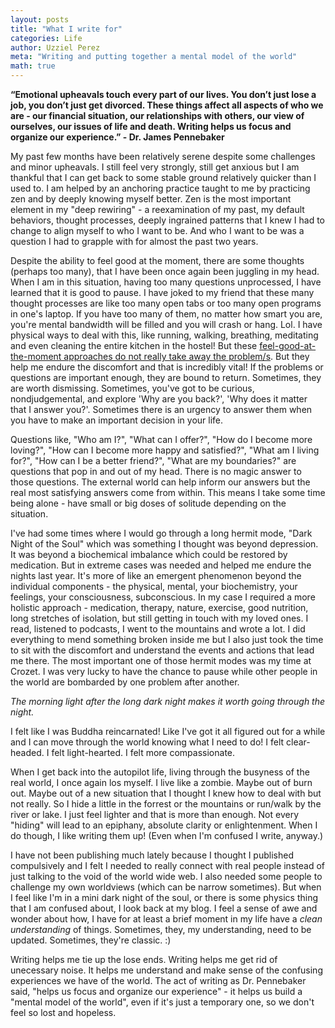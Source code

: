 ```yaml
---
layout: posts
title: "What I write for"
categories: Life
author: Uzziel Perez
meta: "Writing and putting together a mental model of the world"
math: true
---
```


**“Emotional upheavals touch every part of our lives. You don’t just lose a job, you don’t just get divorced. These things affect all aspects of who we are - our financial situation, our relationships with others, our view of ourselves, our issues of life and death. Writing helps us focus and organize our experience.” - Dr. James Pennebaker**

My past few months have been relatively serene despite some challenges and minor upheavals. I still feel very strongly, still get anxious but I am thankful that I can get back to some stable ground relatively quicker than I used to. I am helped by an anchoring practice taught to me by practicing zen and by deeply knowing myself better. Zen is the most important element in my "deep rewiring" - a reexamination of my past, my default behaviors, thought processes, deeply ingrained patterns that I knew I had to change to align myself to who I want to be. And who I want to be was a question I had to grapple with for almost the past two years.

 Despite the ability to feel good at the moment, there are some thoughts (perhaps too many), that I have been once again been juggling in my head. When I am in this situation, having too many questions unprocessed, I have learned that it is good to pause. I have joked to my friend that these many thought processes are like too many open tabs or too many open programs in one's laptop. If you have too many of them, no matter how smart you are, you're mental bandwidth will be filled and you will crash or hang. Lol. I have physical ways to deal with this, like running, walking, breathing, meditating and even cleaning the entire kitchen in the hostel! But these [feel-good-at-the-moment approaches do not really take away the problem/s](https://uzzielperez.github.io/life/2019/12/02/Pushing-yourself-is-reductionistic.html). But they help me endure the discomfort and that is incredibly vital! If the problems or questions are important enough, they are bound to return. Sometimes, they are worth dismissing. Sometimes, you've got to be curious, nondjudgemental, and explore 'Why are you back?', 'Why does it matter that I answer you?'. Sometimes there is an urgency to answer them when you have to make an important decision in your life.

Questions like, "Who am I?", "What can I offer?", "How do I become more loving?", "How can I become more happy and satisfied?", "What am I living for?", "How can I be a better friend?", "What are my boundaries?" are questions that pop in and out of my head. There is no magic answer to those questions. The external world can help inform our answers but the real most satisfying answers come from within. This means I take some time being alone -  have small or big doses of solitude depending on the situation.

I've had some times where I would go through a long hermit mode, "Dark Night of the Soul" which was something I thought was beyond depression. It was beyond a biochemical imbalance which could be restored by medication. But in extreme cases was needed and helped me endure the nights last year. It's more of like an emergent phenomenon beyond the individual components - the physical, mental, your biochemistry, your feelings, your consciousness, subconscious. In my case I required a more holistic approach - medication, therapy, nature, exercise, good nutrition, long stretches of isolation, but still getting in touch with my loved ones. I read, listened to podcasts, I went to the mountains and wrote a lot. I did everything to mend something broken inside me but I also just took the time to sit with the discomfort and understand the events and actions that lead me there. The most important one of those hermit modes was my time at Crozet. I was very lucky to have the chance to pause while other people in the world are bombarded by one problem after another.

*The morning light after the long dark night makes it worth going through the night.*

I felt like I was Buddha reincarnated! Like I've got it all figured out for a while and I can move through the world knowing what I need to do! I felt clear-headed. I felt light-hearted. I felt more compassionate.

When I get back into the autopilot life, living through the busyness of the real world, I once again los myself. I live like a zombie. Maybe out of burn out. Maybe out of a new situation that I thought I knew how to deal with but not really. So I hide a little in the forrest or the mountains or run/walk by the river or lake. I just feel lighter and that is more than enough. Not every "hiding" will lead to an epiphany, absolute clarity or enlightenment. When I do though, I like writing them up! (Even when I'm confused I write, anyway.)

I have not been publishing much lately because I thought I published compulsively and I felt I needed to really connect with real people instead of just talking to the void of the world wide web. I also needed some people to challenge my own worldviews (which can be narrow sometimes). But when I feel like I'm in a mini dark night of the soul, or there is some physics thing that I am confused about, I look back at my blog. I feel a sense of awe and wonder about how, I have for at least a brief moment in my life have a *clean understanding* of things. Sometimes, they, my understanding, need to be updated. Sometimes, they're classic. :)

Writing helps me tie up the lose ends. Writing helps me get rid of unecessary noise. It helps me understand and make sense of the confusing experiences we have of the world. The act of writing as Dr. Pennebaker said, "helps us focus and organize our experience" - it helps us build a "mental model of the world", even if it's just a temporary one, so we don't feel so lost and hopeless.
